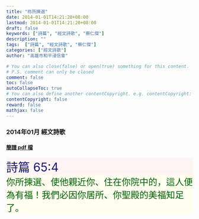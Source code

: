 ```yaml
---
title: "祢所揀選"
date: 2014-01-01T14:21:20+08:00
lastmod: 2014-01-01T14:21:20+08:00
draft: false
keywords: ["詩篇", "經文詩歌", "蔡仁傑"]
description: ""
tags:  ["詩篇", "經文詩歌", "蔡仁傑"]
categories: ["經文詩歌"]
author: "高雄市和平浸信會"

# You can also close(false) or open(true) something for this content.
# P.S. comment can only be closed
comment: false
toc: false
autoCollapseToc: true
# You can also define another contentCopyright. e.g. contentCopyright: "This is another copyright."
contentCopyright: false
reward: false
mathjax: false
---
```


### 2014年01月 經文詩歌

#### [簡譜 pdf 檔](/pdf-h/h201401.pdf "祢所揀選")

<div style="background-color:#FFF5F5"><font size="6", color="#191970">
詩篇 65:4
</font>
</div>

<div style="background-color:#FFFEEF"><font size="5", color="#006400">
你所揀選、使他親近你、住在你院中的，這人便為有福！我們必因你居所、你聖殿的美福知足了。
</font>
</div>